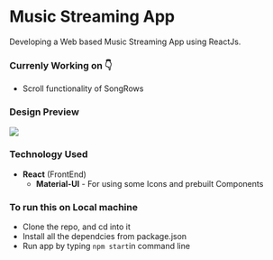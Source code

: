 # Music Streaming App
Developing a Web based Music Streaming App using ReactJs.

### Currenly Working on 👇
* Scroll functionality of SongRows

### Design Preview
<img src="https://github.com/mani-barathi/Music-Streaming-App/blob/master/public/preview.JPG" />

### Technology Used
* **React** (FrontEnd)
    * **Material-UI** - For using some Icons and prebuilt Components

### To run this on Local machine
* Clone the repo, and cd into it
* Install all the dependcies from package.json
* Run app by typing `npm start`in command line
